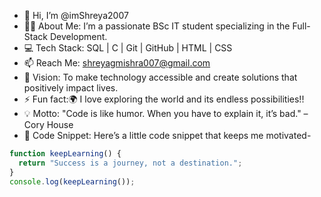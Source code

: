 - 👋 Hi, I’m @imShreya2007
- 👩‍💻 About Me: I’m a passionate BSc IT student specializing in the Full-Stack Development.   
- 💻 Tech Stack: SQL | C | Git | GitHub | HTML | CSS  
- 📫 Reach Me: shreyagmishra007@gmail.com
- 🌟 Vision: To make technology accessible and create solutions that positively impact lives.    
- ⚡ Fun fact:🌍 I love exploring the world and its endless possibilities!!
- 💡 Motto: "Code is like humor. When you have to explain it, it’s bad." – Cory House
- 📜 Code Snippet: Here’s a little code snippet that keeps me motivated-
```javascript
function keepLearning() {
  return "Success is a journey, not a destination.";
}
console.log(keepLearning());
